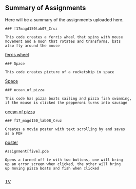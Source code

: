 ## Summary of Assignments

Here will be a summary of the assignments uploaded here.

```
### f17magd150lab07_Cruz

This code creates a ferris wheel that spins with mouse
movement and a moon that rotates and transforms, bats 
also fly around the mouse

```
[ferris wheel](https://github.com/Charlie1899/MAGD-150-Assignments/tree/gh-pages/f17magd150lab07_Cruz)


```
### Space

This code creates picture of a rocketship in space

```
[Space](https://github.com/Charlie1899/MAGD-150-Assignments/tree/gh-pages/Space)


```
### ocean_of_pizza

This code has pizza boats sailing and pizza fish swimming, 
if the mouse is clicked the pepperoni turns into sausage

```
 [ocean of pizza](https://github.com/Charlie1899/MAGD-150-Assignments/tree/gh-pages/ocean_of_pizza)
 

```
### f17_magd150_lab08_Cruz

Creates a movie poster with text scrolling by and saves 
as a PDF

```
 [poster](https://github.com/Charlie1899/MAGD-150-Assignments/tree/gh-pages/f17_magd150_lab08_Cruz)
 
 
```
Assignment[five].pde

Opens a turned off tv with two buttons, one will bring 
up an error screen when clicked, the other will bring 
up moving pizza boats and fish when clicked
 
```
[TV](https://github.com/Charlie1899/MAGD-150-Assignments/blob/gh-pages/Assignment%5Bfive%5D.pde)
